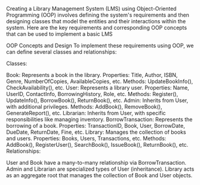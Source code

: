 Creating a Library Management System (LMS) using Object-Oriented Programming (OOP) involves defining the system's requirements and then designing classes that model the entities and their interactions within the system. Here are the key requirements and corresponding OOP concepts that can be used to implement a basic LMS

OOP Concepts and Design
To implement these requirements using OOP, we can define several classes and relationships:

Classes:

Book: Represents a book in the library.
Properties: Title, Author, ISBN, Genre, NumberOfCopies, AvailableCopies, etc.
Methods: UpdateBookInfo(), CheckAvailability(), etc.
User: Represents a library user.
Properties: Name, UserID, ContactInfo, BorrowingHistory, Role, etc.
Methods: Register(), UpdateInfo(), BorrowBook(), ReturnBook(), etc.
Admin: Inherits from User, with additional privileges.
Methods: AddBook(), RemoveBook(), GenerateReport(), etc.
Librarian: Inherits from User, with specific responsibilities like managing inventory.
BorrowTransaction: Represents the borrowing of a book.
Properties: TransactionID, Book, User, BorrowDate, DueDate, ReturnDate, Fine, etc.
Library: Manages the collection of books and users.
Properties: Books, Users, Transactions, etc.
Methods: AddBook(), RegisterUser(), SearchBook(), IssueBook(), ReturnBook(), etc.
Relationships:

User and Book have a many-to-many relationship via BorrowTransaction.
Admin and Librarian are specialized types of User (inheritance).
Library acts as an aggregate root that manages the collection of Book and User objects.
